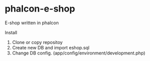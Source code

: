 # phalcon-e-shop
E-shop written in phalcon


Install
1. Clone or copy repositoy
2. Create new DB and import eshop.sql
3. Change DB config. (app/config/environment/development.php)
